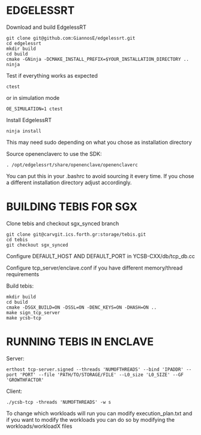# EDGELESSRT 
Download and build EdgelessRT

    git clone git@github.com:GiannosE/edgelessrt.git 
    cd edgelessrt 
    mkdir build 
    cd build 
    cmake -GNinja -DCMAKE_INSTALL_PREFIX=$YOUR_INSTALLATION_DIRECTORY .. 
    ninja 

Test if everything works as expected

    ctest

or in simulation mode
    
    OE_SIMULATION=1 ctest

Install EdgelessRT

    ninja install
This may need sudo depending on what you chose as installation directory 

Source openenclaverc to use the SDK:
    
    . /opt/edgelessrt/share/openenclave/openenclaverc
You can put this in your .bashrc to avoid sourcing it every time. If you chose a different installation directory adjust accordingly.


# BUILDING TEBIS FOR SGX
Clone tebis and checkout sgx_synced branch

    git clone git@carvgit.ics.forth.gr:storage/tebis.git
    cd tebis
    git checkout sgx_synced

Configure DEFAULT_HOST AND DEFAULT_PORT in YCSB-CXX/db/tcp_db.cc

Configure tcp_server/enclave.conf if you have different memory/thread requirements

Build tebis:

    mkdir build
    cd build 
    cmake -DSGX_BUILD=ON -DSSL=ON -DENC_KEYS=ON -DHASH=ON ..
    make sign_tcp_server
    make ycsb-tcp

# RUNNING TEBIS IN ENCLAVE
    
Server:

    erthost tcp-server.signed --threads 'NUMOFTHREADS' --bind 'IPADDR' --port 'PORT' --file 'PATH/TO/STORAGE/FILE' --L0_size 'L0_SIZE' --GF 'GROWTHFACTOR'

Client:

    ./ycsb-tcp -threads 'NUMOFTHREADS' -w s

To change which workloads will run you can modify execution_plan.txt and if you want to modify the workloads you can do so by modifying the workloads/workloadX files

